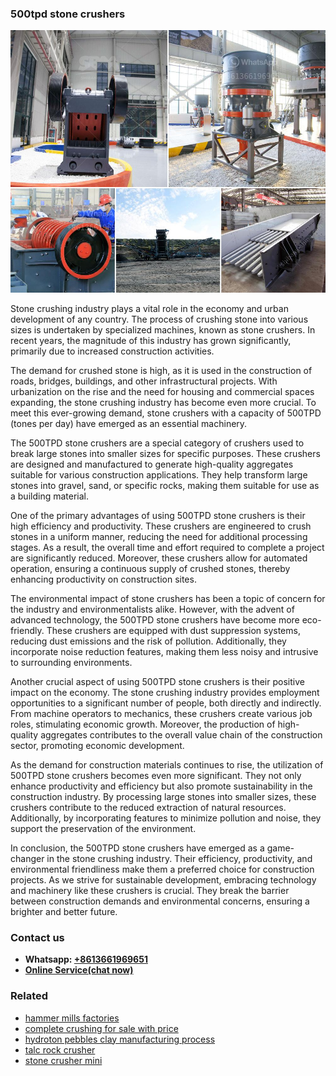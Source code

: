 <h3>500tpd stone crushers</h3><img src='1708309093.jpg' alt=''><p>Stone crushing industry plays a vital role in the economy and urban development of any country. The process of crushing stone into various sizes is undertaken by specialized machines, known as stone crushers. In recent years, the magnitude of this industry has grown significantly, primarily due to increased construction activities.</p><p>The demand for crushed stone is high, as it is used in the construction of roads, bridges, buildings, and other infrastructural projects. With urbanization on the rise and the need for housing and commercial spaces expanding, the stone crushing industry has become even more crucial. To meet this ever-growing demand, stone crushers with a capacity of 500TPD (tones per day) have emerged as an essential machinery.</p><p>The 500TPD stone crushers are a special category of crushers used to break large stones into smaller sizes for specific purposes. These crushers are designed and manufactured to generate high-quality aggregates suitable for various construction applications. They help transform large stones into gravel, sand, or specific rocks, making them suitable for use as a building material.</p><p>One of the primary advantages of using 500TPD stone crushers is their high efficiency and productivity. These crushers are engineered to crush stones in a uniform manner, reducing the need for additional processing stages. As a result, the overall time and effort required to complete a project are significantly reduced. Moreover, these crushers allow for automated operation, ensuring a continuous supply of crushed stones, thereby enhancing productivity on construction sites.</p><p>The environmental impact of stone crushers has been a topic of concern for the industry and environmentalists alike. However, with the advent of advanced technology, the 500TPD stone crushers have become more eco-friendly. These crushers are equipped with dust suppression systems, reducing dust emissions and the risk of pollution. Additionally, they incorporate noise reduction features, making them less noisy and intrusive to surrounding environments.</p><p>Another crucial aspect of using 500TPD stone crushers is their positive impact on the economy. The stone crushing industry provides employment opportunities to a significant number of people, both directly and indirectly. From machine operators to mechanics, these crushers create various job roles, stimulating economic growth. Moreover, the production of high-quality aggregates contributes to the overall value chain of the construction sector, promoting economic development.</p><p>As the demand for construction materials continues to rise, the utilization of 500TPD stone crushers becomes even more significant. They not only enhance productivity and efficiency but also promote sustainability in the construction industry. By processing large stones into smaller sizes, these crushers contribute to the reduced extraction of natural resources. Additionally, by incorporating features to minimize pollution and noise, they support the preservation of the environment.</p><p>In conclusion, the 500TPD stone crushers have emerged as a game-changer in the stone crushing industry. Their efficiency, productivity, and environmental friendliness make them a preferred choice for construction projects. As we strive for sustainable development, embracing technology and machinery like these crushers is crucial. They break the barrier between construction demands and environmental concerns, ensuring a brighter and better future.</p><h3>Contact us</h3><ul><li><strong>Whatsapp:&nbsp;<a href="https://wa.me/8613661969651">+8613661969651</a></strong></li><li><a href="https://swt.shibang-china.com/?git&amp;zhl&amp;500tpd stone crushers"><strong>Online Service(chat now)</strong></a></li></ul><h3>Related</h3><ul><li><a href='hammer mills factories.md'>hammer mills factories</a></li><li><a href='complete crushing for sale with price.md'>complete crushing for sale with price</a></li><li><a href='hydroton pebbles clay manufacturing process.md'>hydroton pebbles clay manufacturing process</a></li><li><a href='talc rock crusher.md'>talc rock crusher</a></li><li><a href='stone crusher mini.md'>stone crusher mini</a></li></ul>